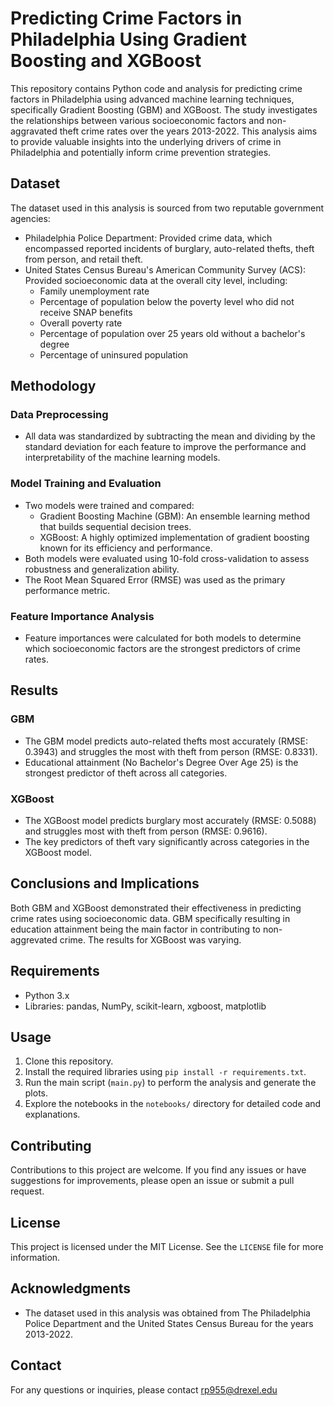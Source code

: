 # Predicting Crime Factors in Philadelphia Using Gradient Boosting and XGBoost

This repository contains Python code and analysis for predicting crime factors in Philadelphia using advanced machine learning techniques, specifically Gradient Boosting (GBM) and XGBoost. The study investigates the relationships between various socioeconomic factors and non-aggravated theft crime rates over the years 2013-2022. This analysis aims to provide valuable insights into the underlying drivers of crime in Philadelphia and potentially inform crime prevention strategies.

## Dataset

The dataset used in this analysis is sourced from two reputable government agencies:

* Philadelphia Police Department: Provided crime data, which encompassed reported incidents of burglary, auto-related thefts, theft from person, and retail theft.
* United States Census Bureau's American Community Survey (ACS): Provided socioeconomic data at the overall city level, including:
  * Family unemployment rate
  * Percentage of population below the poverty level who did not receive SNAP benefits
  * Overall poverty rate
  * Percentage of population over 25 years old without a bachelor's degree
  * Percentage of uninsured population

## Methodology

### Data Preprocessing

* All data was standardized by subtracting the mean and dividing by the standard deviation for each feature to improve the performance and interpretability of the machine learning models.

### Model Training and Evaluation

* Two models were trained and compared:
  * Gradient Boosting Machine (GBM): An ensemble learning method that builds sequential decision trees.
  * XGBoost: A highly optimized implementation of gradient boosting known for its efficiency and performance.
* Both models were evaluated using 10-fold cross-validation to assess robustness and generalization ability.
* The Root Mean Squared Error (RMSE) was used as the primary performance metric.

### Feature Importance Analysis

* Feature importances were calculated for both models to determine which socioeconomic factors are the strongest predictors of crime rates.

## Results

### GBM

* The GBM model predicts auto-related thefts most accurately (RMSE: 0.3943) and struggles the most with theft from person (RMSE: 0.8331).
* Educational attainment (No Bachelor's Degree Over Age 25) is the strongest predictor of theft across all categories.

### XGBoost

* The XGBoost model predicts burglary most accurately (RMSE: 0.5088) and struggles most with theft from person (RMSE: 0.9616).
* The key predictors of theft vary significantly across categories in the XGBoost model.

## Conclusions and Implications

Both GBM and XGBoost demonstrated their effectiveness in predicting crime rates using socioeconomic data. GBM specifically resulting in education attainment being the main factor in contributing to non-aggrevated crime. The results for XGBoost was varying. 

## Requirements

* Python 3.x
* Libraries: pandas, NumPy, scikit-learn, xgboost, matplotlib

## Usage

1. Clone this repository.
2. Install the required libraries using `pip install -r requirements.txt`.
3. Run the main script (`main.py`) to perform the analysis and generate the plots.
4. Explore the notebooks in the `notebooks/` directory for detailed code and explanations.

## Contributing

Contributions to this project are welcome. If you find any issues or have suggestions for improvements, please open an issue or submit a pull request.

## License

This project is licensed under the MIT License. See the `LICENSE` file for more information.

## Acknowledgments

* The dataset used in this analysis was obtained from The Philadelphia Police Department and the United States Census Bureau for the years 2013-2022.

## Contact

For any questions or inquiries, please contact rp955@drexel.edu




```python

```
